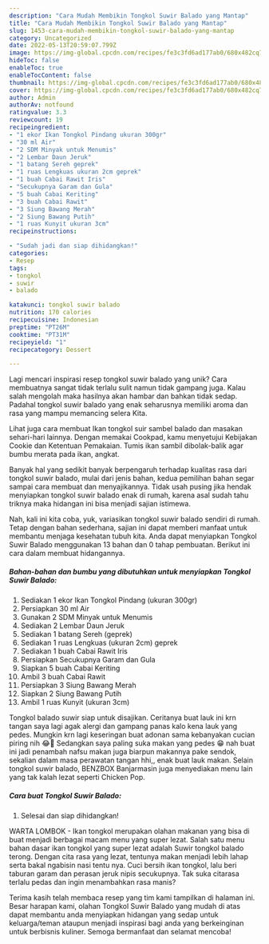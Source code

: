 ```yaml
---
description: "Cara Mudah Membikin Tongkol Suwir Balado yang Mantap"
title: "Cara Mudah Membikin Tongkol Suwir Balado yang Mantap"
slug: 1453-cara-mudah-membikin-tongkol-suwir-balado-yang-mantap
category: Uncategorized
date: 2022-05-13T20:59:07.799Z
image: https://img-global.cpcdn.com/recipes/fe3c3fd6ad177ab0/680x482cq70/tongkol-suwir-balado-foto-resep-utama.jpg
hideToc: false
enableToc: true
enableTocContent: false
thumbnail: https://img-global.cpcdn.com/recipes/fe3c3fd6ad177ab0/680x482cq70/tongkol-suwir-balado-foto-resep-utama.jpg
cover: https://img-global.cpcdn.com/recipes/fe3c3fd6ad177ab0/680x482cq70/tongkol-suwir-balado-foto-resep-utama.jpg
author: Admin
authorAv: notfound
ratingvalue: 3.3
reviewcount: 19
recipeingredient:
- "1 ekor Ikan Tongkol Pindang ukuran 300gr"
- "30 ml Air"
- "2 SDM Minyak untuk Menumis"
- "2 Lembar Daun Jeruk"
- "1 batang Sereh geprek"
- "1 ruas Lengkuas ukuran 2cm geprek"
- "1 buah Cabai Rawit Iris"
- "Secukupnya Garam dan Gula"
- "5 buah Cabai Keriting"
- "3 buah Cabai Rawit"
- "3 Siung Bawang Merah"
- "2 Siung Bawang Putih"
- "1 ruas Kunyit ukuran 3cm"
recipeinstructions:

- "Sudah jadi dan siap dihidangkan!"
categories:
- Resep
tags:
- tongkol
- suwir
- balado

katakunci: tongkol suwir balado 
nutrition: 170 calories
recipecuisine: Indonesian
preptime: "PT26M"
cooktime: "PT31M"
recipeyield: "1"
recipecategory: Dessert

---
```





Lagi mencari inspirasi resep tongkol suwir balado yang unik? Cara membuatnya sangat tidak terlalu sulit namun tidak gampang juga. Kalau salah mengolah maka hasilnya akan hambar dan bahkan tidak sedap. Padahal tongkol suwir balado yang enak seharusnya memiliki aroma dan rasa yang mampu memancing selera Kita.





Lihat juga cara membuat Ikan tongkol suir sambel balado dan masakan sehari-hari lainnya. Dengan memakai Cookpad, kamu menyetujui Kebijakan Cookie dan Ketentuan Pemakaian. Tumis ikan sambil dibolak-balik agar bumbu merata pada ikan, angkat.

Banyak hal yang sedikit banyak berpengaruh terhadap kualitas rasa dari tongkol suwir balado, mulai dari jenis bahan, kedua pemilihan bahan segar sampai cara membuat dan menyajikannya. Tidak usah pusing jika hendak menyiapkan tongkol suwir balado enak di rumah, karena asal sudah tahu triknya maka hidangan ini bisa menjadi sajian istimewa.






Nah, kali ini kita coba, yuk, variasikan tongkol suwir balado sendiri di rumah. Tetap dengan bahan sederhana, sajian ini dapat memberi manfaat untuk membantu menjaga kesehatan tubuh kita. Anda dapat menyiapkan Tongkol Suwir Balado menggunakan 13 bahan dan 0 tahap pembuatan. Berikut ini cara dalam membuat hidangannya.

<!--inarticleads1-->

##### Bahan-bahan dan bumbu yang dibutuhkan untuk menyiapkan Tongkol Suwir Balado:

1. Sediakan 1 ekor Ikan Tongkol Pindang (ukuran 300gr)
1. Persiapkan 30 ml Air
1. Gunakan 2 SDM Minyak untuk Menumis
1. Sediakan 2 Lembar Daun Jeruk
1. Sediakan 1 batang Sereh (geprek)
1. Sediakan 1 ruas Lengkuas (ukuran 2cm) geprek
1. Sediakan 1 buah Cabai Rawit Iris
1. Persiapkan Secukupnya Garam dan Gula
1. Siapkan 5 buah Cabai Keriting
1. Ambil 3 buah Cabai Rawit
1. Persiapkan 3 Siung Bawang Merah
1. Siapkan 2 Siung Bawang Putih
1. Ambil 1 ruas Kunyit (ukuran 3cm)


Tongkol balado suwir siap untuk disajikan. Ceritanya buat lauk ini krn tangan saya lagi agak alergi dan gampang panas kalo kena lauk yang pedes. Mungkin krn lagi keseringan buat adonan sama kebanyakan cucian piring nih 😂🤭 Sedangkan saya paling suka makan yang pedes 😁 nah buat ini jadi penambah nafsu makan juga biarpun makannya pake sendok, sekalian dalam masa perawatan tangan hhi,, enak buat lauk makan. Selain tongkol suwir balado, BENZBOX Banjarmasin juga menyediakan menu lain yang tak kalah lezat seperti Chicken Pop. 

<!--inarticleads2-->

##### Cara buat Tongkol Suwir Balado:


1. Selesai dan siap dihidangkan!

WARTA LOMBOK - Ikan tongkol merupakan olahan makanan yang bisa di buat menjadi berbagai macam menu yang super lezat. Salah satu menu bahan dasar ikan tongkol yang super lezat adalah Suwir tongkol balado terong. Dengan cita rasa yang lezat, tentunya makan menjadi lebih lahap serta bakal ngabisin nasi tentu nya. Cuci bersih ikan tongkol, lalu beri taburan garam dan perasan jeruk nipis secukupnya. Tak suka citarasa terlalu pedas dan ingin menambahkan rasa manis? 

Terima kasih telah membaca resep yang tim kami tampilkan di halaman ini. Besar harapan kami, olahan Tongkol Suwir Balado yang mudah di atas dapat membantu anda menyiapkan hidangan yang sedap untuk keluarga/teman ataupun menjadi inspirasi bagi anda yang berkeinginan untuk berbisnis kuliner. Semoga bermanfaat dan selamat mencoba!
